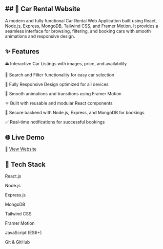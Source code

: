 <h2> ## 🚗 Car Rental Website</h2>

A modern and fully functional Car Rental Web Application built using React, Node.js, Express, MongoDB, Tailwind CSS, and Framer Motion. It provides a seamless interface for browsing, filtering, and booking cars with smooth animations and responsive design.

## ✨ Features

🚘 Interactive Car Listings with images, price, and availability

🔎 Search and Filter functionality for easy car selection

📱 Fully Responsive Design optimized for all devices

💫 Smooth animations and transitions using Framer Motion

⚛️ Built with reusable and modular React components

🔐 Secure backend with Node.js, Express, and MongoDB for bookings

✅ Real-time notifications for successful bookings

## 🌐 Live Demo

🔗 [View Website](https://car-rental-website-seven-tawny.vercel.app/)

## 🧰 Tech Stack

React.js

Node.js

Express.js

MongoDB

Tailwind CSS

Framer Motion

JavaScript (ES6+)

Git & GitHub

